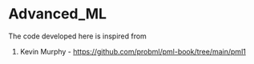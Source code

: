 # Advanced_ML

The code developed here is inspired from 
1. Kevin Murphy - https://github.com/probml/pml-book/tree/main/pml1


